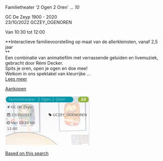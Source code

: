 Familietheater ‘2 Ogen 2 Oren' ... *10*

GC De Zeyp 1900 - 2020  
23/10/2022 GCZEY\_OGENOREN  

Van 10:30 tot 12:00

  

  

**Interactieve familievoorstelling op maat van de allerkleinsten, vanaf 2,5 jaar  
**  
Een combinatie van animatiefilm met verrassende geluiden en livemuziek, gebracht door Rémi Decker.  
Spits je oren, open je ogen en doe mee!  
Welkom in ons spektakel van kleurrijke ...  
[Lees meer](https://tickets.vgc.be/activity/subscribe/GCZEY_OGENOREN)

[Aankopen](https://tickets.vgc.be/ticketingActivity/subscribe/GCZEY_OGENOREN)

![](80193.png)

[Based on this search](https://tickets.vgc.be/activity/index?&vrijeplaatsen=1&Age%5B%5D=4%2C6&entity=276)